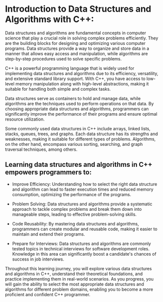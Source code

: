 # Introduction to Data Structures and Algorithms with C++:

Data structures and algorithms are fundamental concepts in computer science that play a crucial role in solving complex problems efficiently. 
They are the building blocks for designing and optimizing various computer programs. Data structures provide a way to organize and store data 
in a manner that allows easy access and manipulation, while algorithms are step-by-step procedures used to solve specific problems.

C++ is a powerful programming language that is widely used for implementing data structures and algorithms due to its efficiency, versatility, 
and extensive standard library support. With C++, you have access to low-level memory manipulation along with high-level abstractions, making it 
suitable for handling both simple and complex tasks.

Data structures serve as containers to hold and manage data, while algorithms are the techniques used to perform operations on that data. 
By choosing appropriate data structures and algorithms, programmers can significantly improve the performance of their programs and ensure optimal 
resource utilization.

Some commonly used data structures in C++ include arrays, linked lists, stacks, queues, trees, and graphs. Each data structure has its strengths and 
weaknesses, making it suitable for different types of problems. Algorithms, on the other hand, encompass various sorting, searching, and graph traversal 
techniques, among others.

## Learning data structures and algorithms in C++ empowers programmers to:


-   Improve Efficiency: Understanding how to select the right data structure and algorithm can lead to faster execution times and reduced memory consumption, 
    optimizing the performance of the programs.


-   Problem Solving: Data structures and algorithms provide a systematic approach to tackle complex problems and break them down into manageable steps, 
    leading to effective problem-solving skills.


-   Code Reusability: By mastering data structures and algorithms, programmers can create modular and reusable code, making it easier to maintain and 
    extend their programs.


-   Prepare for Interviews: Data structures and algorithms are commonly tested topics in technical interviews for software development roles. 
    Knowledge in this area can significantly boost a candidate's chances of success in job interviews.
    
Throughout this learning journey, you will explore various data structures and algorithms in C++, understand their theoretical foundations, 
and practice implementing them in real-world scenarios. As you progress, you will gain the ability to select the most appropriate data structures
and algorithms for different problem domains, enabling you to become a more proficient and confident C++ programmer.